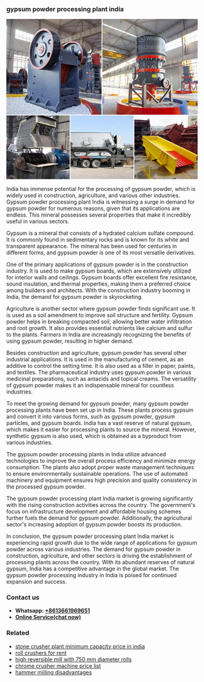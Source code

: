 <h3>gypsum powder processing plant india</h3><img src='1704951813.jpg' alt=''><p>India has immense potential for the processing of gypsum powder, which is widely used in construction, agriculture, and various other industries. Gypsum powder processing plant India is witnessing a surge in demand for gypsum powder for numerous reasons, given that its applications are endless. This mineral possesses several properties that make it incredibly useful in various sectors.</p><p>Gypsum is a mineral that consists of a hydrated calcium sulfate compound. It is commonly found in sedimentary rocks and is known for its white and transparent appearance. The mineral has been used for centuries in different forms, and gypsum powder is one of its most versatile derivatives.</p><p>One of the primary applications of gypsum powder is in the construction industry. It is used to make gypsum boards, which are extensively utilized for interior walls and ceilings. Gypsum boards offer excellent fire resistance, sound insulation, and thermal properties, making them a preferred choice among builders and architects. With the construction industry booming in India, the demand for gypsum powder is skyrocketing.</p><p>Agriculture is another sector where gypsum powder finds significant use. It is used as a soil amendment to improve soil structure and fertility. Gypsum powder helps in breaking compacted soil, allowing better water infiltration and root growth. It also provides essential nutrients like calcium and sulfur to the plants. Farmers in India are increasingly recognizing the benefits of using gypsum powder, resulting in higher demand.</p><p>Besides construction and agriculture, gypsum powder has several other industrial applications. It is used in the manufacturing of cement, as an additive to control the setting time. It is also used as a filler in paper, paints, and textiles. The pharmaceutical industry uses gypsum powder in various medicinal preparations, such as antacids and topical creams. The versatility of gypsum powder makes it an indispensable mineral for countless industries.</p><p>To meet the growing demand for gypsum powder, many gypsum powder processing plants have been set up in India. These plants process gypsum and convert it into various forms, such as gypsum powder, gypsum particles, and gypsum boards. India has a vast reserve of natural gypsum, which makes it easier for processing plants to source the mineral. However, synthetic gypsum is also used, which is obtained as a byproduct from various industries.</p><p>The gypsum powder processing plants in India utilize advanced technologies to improve the overall process efficiency and minimize energy consumption. The plants also adopt proper waste management techniques to ensure environmentally sustainable operations. The use of automated machinery and equipment ensures high precision and quality consistency in the processed gypsum powder.</p><p>The gypsum powder processing plant India market is growing significantly with the rising construction activities across the country. The government's focus on infrastructure development and affordable housing schemes further fuels the demand for gypsum powder. Additionally, the agricultural sector's increasing adoption of gypsum powder boosts its production.</p><p>In conclusion, the gypsum powder processing plant India market is experiencing rapid growth due to the wide range of applications for gypsum powder across various industries. The demand for gypsum powder in construction, agriculture, and other sectors is driving the establishment of processing plants across the country. With its abundant reserves of natural gypsum, India has a competitive advantage in the global market. The gypsum powder processing industry in India is poised for continued expansion and success.</p><h3>Contact us</h3><ul><li><strong>Whatsapp:&nbsp;<a href="https://wa.me/8613661969651">+8613661969651</a></strong></li><li><a href="https://swt.shibang-china.com/?git&amp;zhl&amp;gypsum powder processing plant india"><strong>Online Service(chat now)</strong></a></li></ul><h3>Related</h3><ul><li><a href='stone crusher plant minimum capacity price in india.md'>stone crusher plant minimum capacity price in india</a></li><li><a href='roll crushers for rent.md'>roll crushers for rent</a></li><li><a href='high reversible mill with 750 mm diameter rolls.md'>high reversible mill with 750 mm diameter rolls</a></li><li><a href='chrome crusher machine price list.md'>chrome crusher machine price list</a></li><li><a href='hammer milling disadvantages.md'>hammer milling disadvantages</a></li></ul>